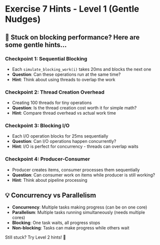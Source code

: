 # Exercise 7 Hints - Level 1 (Gentle Nudges)

## 🤔 Stuck on blocking performance? Here are some gentle hints...

### Checkpoint 1: Sequential Blocking
- Each `simulate_blocking_work(i)` takes 20ms and blocks the next one
- **Question**: Can these operations run at the same time?
- **Hint**: Think about using threads to overlap the work

### Checkpoint 2: Thread Creation Overhead
- Creating 100 threads for tiny operations
- **Question**: Is the thread creation cost worth it for simple math?
- **Hint**: Compare thread overhead vs actual work time

### Checkpoint 3: Blocking I/O
- Each I/O operation blocks for 25ms sequentially
- **Question**: Can I/O operations happen concurrently?
- **Hint**: I/O is perfect for concurrency - threads can overlap waits

### Checkpoint 4: Producer-Consumer
- Producer creates items, consumer processes them sequentially
- **Question**: Can consumer work on items while producer is still working?
- **Hint**: Think about pipeline processing

## 💡 Concurrency vs Parallelism
- **Concurrency**: Multiple tasks making progress (can be on one core)
- **Parallelism**: Multiple tasks running simultaneously (needs multiple cores)
- **Blocking**: One task waits, all progress stops
- **Non-blocking**: Tasks can make progress while others wait

Still stuck? Try Level 2 hints! 🚀
